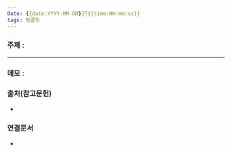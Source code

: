 ```yaml
---
Date: {{date:YYYY-MM-DD}}T{{time:HH:mm:ss}}
tags: 템플릿
---
```

### 주제 :
----
### 메모 : 
> 

### 출처(참고문헌)
- 

### 연결문서
- 

